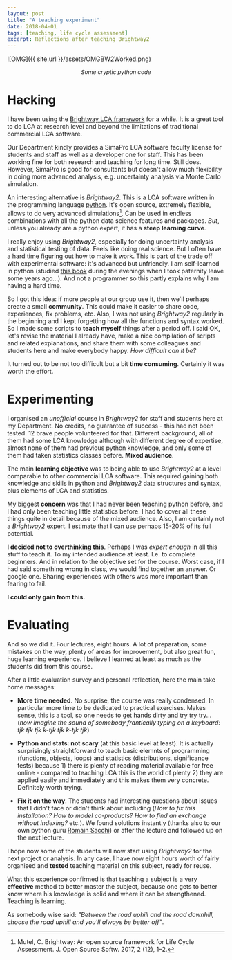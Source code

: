 ```yaml
---
layout: post
title: "A teaching experiment"
date: 2018-04-01
tags: [teaching, life cycle assessment]
excerpt: Reflections after teaching Brightway2
---
```



![OMG]({{ site.url }}/assets/OMGBW2Worked.png)
<center><i><font size="2">Some cryptic python code</font></i></center>


# Hacking

I have been using the [Brightway LCA framework](https://brightwaylca.org/) for a while. It is a great tool to do LCA at research level and beyond the limitations of traditional commercial LCA software. 

Our Department kindly provides a SimaPro LCA software faculty license for students and staff as well as a developer one for staff. This has been working fine for both research and teaching for long time. Still does. However, SimaPro is good for consultants but doesn't allow much flexibility in doing more advanced analysis, e.g. uncertainty analysis via Monte Carlo simulation. 

An interesting alternative is _Brightway2_. This is a LCA software written in the programming language [python](https://en.wikipedia.org/wiki/Python_(programming_language)). It's open source, extremely flexible, allows to do very advanced simulations[^1]. Can be used in endless combinations with all the python data science features and packages. _But_, unless you already are a python expert, it has a **steep learning curve**.

I really enjoy using _Brightway2_, especially for doing uncertainty analysis and statistical testing of data. Feels like doing real science. But I often have a hard time figuring out how to make it work. This is part of the trade off with experimental software: it's advanced but unfriendly. I am self-learned in python (studied [this book](https://learnpythonthehardway.org/python3/) during the evenings when I took paternity leave some years ago...). And not a programmer so this partly explains why I am having a hard time. 

So I got this idea: if more people at our group use it, then we'll perhaps create a small **community**. This could make it easier to share code, experiences, fix problems, etc. Also, I was not using _Brightway2_ regularly in the beginning and I kept forgetting how all the functions and syntax worked. So I made some scripts to **teach myself** things after a period off.  I said OK, let's revise the material I already have, make a nice compilation of scripts and related explanations, and share them with some colleagues and students here and make everybody happy. _How difficult can it be?_

It turned out to be not too difficult but a bit **time consuming**. Certainly it was worth the effort.

# Experimenting 

I organised an _unofficial_ course in _Brightway2_ for staff and students here at my Department. No credits, no guarantee of success - this had not been tested. 
12 brave people volunteered for that. Different background, all of them had some LCA knowledge although with different degree of expertise, almost none of them had previous python knowledge, and only some of them had taken statistics classes before. **Mixed audience**.

The main **learning objective** was to being able to use _Brightway2_ at a level comparable to other commercial LCA software. This required gaining both knowledge and skills in python and _Brightway2_ data structures and syntax, plus elements of LCA and statistics. 

My biggest **concern** was that I had never been teaching python before, and I had only been teaching little statistics before. I had to cover all these things quite in detail because of the mixed audience. Also, I am certainly not a _Brightway2_ expert. I estimate that I can use perhaps 15-20% of its full potential.

**I decided not to overthinking this**. Perhaps I was _expert enough_ in all this stuff to teach it. To my intended audience at least. I.e. to complete beginners. And in relation to the objective set for the course. Worst case, if I had said something wrong in class, we would find together an answer. Or google one. Sharing experiences with others was more important than fearing to fail. 

**I could only gain from this.**


# Evaluating

And so we did it. Four lectures, eight hours. A lot of preparation, some mistakes on the way, plenty of areas for improvement, but also great fun, huge learning experience. I believe I learned at least as much as the students did from this course. 

After a little evaluation survey and personal reflection, here the main take home messages:

- **More time needed**. No surprise, the course was really condensed. In particular more time to be dedicated to practical exercises. Makes sense, this is a tool, so one needs to get hands dirty and try try try...(_now imagine the sound of somebody frantically typing on a keyboard: tjk tjk tjk k-tjk tjk k-tjk tjk_)

- **Python and stats: not scary** (at this basic level at least). It is actually surprisingly straightforward to teach basic elemnts of programming (functions, objects, loops) and statistics (distributions, significance tests) because 1) there is plenty of reading material available for free online - compared to teaching LCA this is the world of plenty 2) they are applied easily and immediately and this makes them very concrete. Definitely worth trying.

- **Fix it on the way**. The students had interesting questions about issues that I didn't face or didn't think about including (_How to fix this installation?_ _How to model co-products?_ _How to find an exchange without indexing?_ etc.). We found solutions instantly (thanks also to our own python guru [Romain Sacchi](http://personprofil.aau.dk/126896?lang=en)) or after the lecture and followed up on the next lecture.

I hope now some of the students will now start using _Brightway2_ for the next project or analysis. In any case, I have now eight hours worth of fairly organised and **tested** teaching material on this subject, ready for reuse. 

What this experience confirmed is that teaching a subject is a very **effective** method to better master the subject, because one gets to better know where his knowledge is solid and where it can be strengthened.  Teaching is learning. 

As somebody wise said: _"Between the road uphill and the road downhill, choose the road uphill and you'll always be better off"_.



[^1]: Mutel, C. Brightway: An open source framework for Life Cycle Assessment. J. Open Source Softw. 2017, 2 (12), 1–2.

